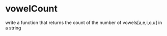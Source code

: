 # vowelCount
write a function that returns the count of the number of vowels[a,e,i,o,u] in a string
